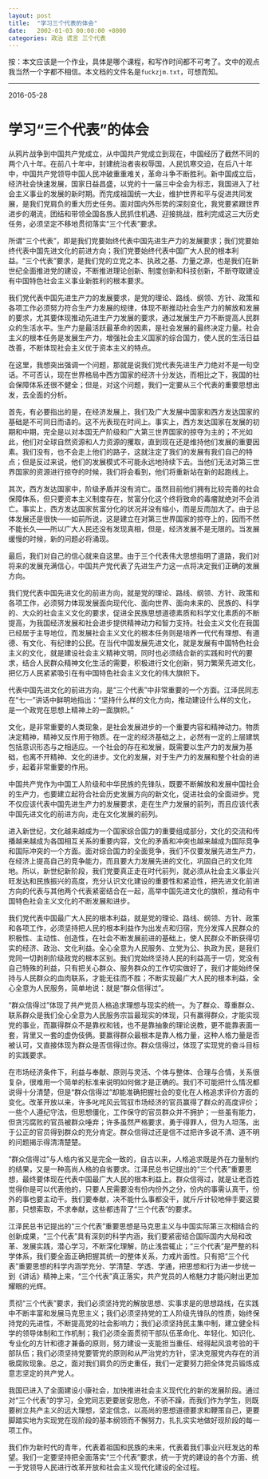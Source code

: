 ```yaml
---
layout: post
title:  "学习三个代表的体会"
date:   2002-01-03 00:00:00 +8000
categories: 政治 谎言 三个代表
---
```


按：本文应该是一个作业，具体是哪个课程，和写作时间都不可考了。文中的观点我当然一个字都不相信。本文档的文件名是`fuckzjm.txt`，可想而知。
<hr>
2016-05-28

# 学习“三个代表”的体会

从鸦片战争到中国共产党成立，从中国共产党成立到现在，中国经历了截然不同的两个八十年。在前八十年中，封建统治者丧权辱国，人民饥寒交迫，在后八十年中，中国共产党领导中国人民冲破重重难关，革命斗争不断胜利。新中国成立后，经济社会快速发展，国家日益昌盛，以党的十一届三中全会为标志，我国进入了社会主义事业的发展的新时期。而完成祖国统一大业，维护世界和平与促进共同发展，是我们党肩负的重大历史任务。面对国内外形势的深刻变化，我党要紧跟世界进步的潮流，团结和带领全国各族人民抓住机遇、迎接挑战，胜利完成这三大历史任务，必须坚定不移地贯彻落实“三个代表”要求。 

所谓“三个代表”，即是我们党要始终代表中国先进生产力的发展要求；我们党要始终代表中国先进文化的前进方向；我们党要始终代表中国广大人民的根本利益。“三个代表”要求，是我们党的立党之本、执政之基、力量之源，也是我们在新世纪全面推进党的建设，不断推进理论创新、制度创新和科技创新，不断夺取建设有中国特色社会主义事业新胜利的根本要求。 



我们党代表中国先进生产力的发展要求，是党的理论、路线、纲领、方针、政策和各项工作必须努力符合生产力发展的规律，体现不断推动社会生产力的解放和发展的要求，尤其要体现推动先进生产力发展的要求，通过发展生产力不断提高人民群众的生活水平。生产力是最活跃最革命的因素，是社会发展的最终决定力量。社会主义的根本任务是发展生产力，增强社会主义国家的综合国力，使人民的生活日益改善，不断体现社会主义优于资本主义的特点。

在这里，我想突出强调一个问题，那就是说我们党代表先进生产力绝对不是一句空话。不可否认，现在世界格局中西方国家的经济十分发达，而相比之下，我国的社会保障体系还很不健全；但是，对这个问题，我们一定要从三个代表的重要思想出发，去全面的分析。

首先，有必要指出的是，在经济发展上，我们及广大发展中国家和西方发达国家的基础是不可同日而语的。这不光表现在时间上。事实上，西方发达国家在发展的初期和中期，完全是以对本国无产阶级和广大第三世界国家的掠夺为主的；不光如此，他们对全球自然资源和人力资源的攫取，直到现在还是维持他们发展的重要因素。我们没有，也不会走上他们的路子，这就注定了我们的发展有我们自己的特点；但是反过来说，他们的发展模式不可能永远地持续下去。当他们无法对第三世界国家的资源进行掠夺的时候，我们将会看到，他们将重新站在新的起跑线上。

其次，西方发达国家中，阶级矛盾并没有消亡。虽然目前他们拥有比较完善的社会保障体系，但只要资本主义制度存在，贫富分化这个终将致命的毒瘤就绝对不会消亡。事实上，西方发达国家贫富分化的状况并没有缩小，而是反而加大了。由于总体发展还是很快——如前所说，这是建立在对第三世界国家的掠夺上的，因而不然不能长久——所以广大人民还没有发现真相，但是，经济发展不是无限的。当发展缓慢的时候，新的问题必将涌现。

最后，我们对自己的信心就来自这里。由于三个代表伟大思想指明了道路，我们对将来的发展充满信心，中国共产党代表了先进生产力这一点将决定我们正确的发展方向。



我们党代表中国先进文化的前进方向，就是党的理论、路线、纲领、方针、政策和各项工作，必须努力体现发展面向现代化、面向世界、面向未来的、民族的、科学的、大众的社会主义文化的要求，促进全民族思想道德素质和科学文化素质的不断提高，为我国经济发展和社会进步提供精神动力和智力支持。社会主义文化在我国已经居于主导地位，而发展社会主义文化的根本任务则是培养一代代有理想、有道德、有文化、有纪律的公民。在当代中国发展先进文化，就是发展有中国特色社会主义的文化，就是建设社会主义精神文明，同时也必须结合新的实践和时代的要求，结合人民群众精神文化生活的需要，积极进行文化创新，努力繁荣先进文化，把亿万人民紧紧吸引在有中国特色社会主义文化的伟大旗帜下。 

代表中国先进文化的前进方向，是“三个代表”中非常重要的一个方面。江泽民同志在“七一”讲话中鲜明地指出：“坚持什么样的文化方向，推动建设什么样的文化，是一个政党在思想上精神上的一面旗帜。” 

文化，是非常重要的人类现象，是社会发展进步的一个重要内容和精神动力。物质决定精神，精神又反作用于物质。在一定的经济基础之上，必然有一定的上层建筑包括意识形态与之相适应。一个社会的存在和发展，既需要以生产力的发展为基础，也离不开精神、文化的进步。文化的发展，对于生产力的发展和整个社会的进步，起着非常重要的作用。 

中国共产党作为中国工人阶级和中华民族的先锋队，既要不断解放和发展中国社会的生产力，也要建立起符合社会历史发展方向的新文化，促进社会的全面进步。党不仅应该代表中国先进生产力的发展要求，走在生产力发展的前列，而且应该代表中国先进文化的前进方向，走在文化发展的前列。 

进入新世纪，文化越来越成为一个国家综合国力的重要组成部分，文化的交流和传播越来越成为各国相互关系的重要内容，文化的矛盾和冲突也越来越成为国际竞争和国际冲突的一个方面。面对综合国力的全面竞争，我们不仅要发展先进生产力，在经济上提高自己的竞争能力，而且要大力发展先进的文化，巩固自己的文化阵地。所以，新世纪新阶段，我们党要真正走在时代前列，就必须从社会主义事业兴旺发达和民族振兴的高度，充分认识文化建设的重要性和紧迫性，把先进文化前进方向的代表与其他两个代表紧密结合在一起，高举中国先进文化的旗帜，推动有中国特色社会主义文化的不断发展和进步。 



我们党代表中国最广大人民的根本利益，就是党的理论、路线、纲领、方针、政策和各项工作，必须坚持把人民的根本利益作为出发点和归宿，充分发挥人民群众的积极性、主动性、创造性，在社会不断发展前进的基础上，使人民群众不断获得切实的经济、政治、文化利益。全心全意为人民服务、立党为公、执政为民，是我们党同一切剥削阶级政党的根本区别。我们党始终坚持人民的利益高于一切，党没有自己特殊的利益，只有把关心群众、服务群众的工作切实做好了，我们才能始终保持与人民群众的血肉联系，才能无往而不胜；不断实现最广大人民的根本利益，全心全意为人民服务，简单地说：就是“群众信得过”。

“群众信得过”体现了共产党员人格追求理想与现实的统一。为了群众、尊重群众、联系群众是我们全心全意为人民服务宗旨最现实的体现，只有赢得群众，才能实现党的事业，而赢得群众不是靠权和钱，也不是靠抽象的理论说教，更不能靠表面一套，背里又一套的虚伪伎俩。要赢得群众最根本是靠人格力量，这种人格力量是否被认可，又直接体现为群众是否信得过你。群众信得过，体现了实现党的奋斗目标的实践要求。

在市场经济条件下，利益与奉献、原则与灵活、个体与整体、合理与合情，关系很复杂，很难用一个简单的标准来说明如何做才是正确的。我们不可能把什么情况都说得十分清楚，但是“群众信得过”却能准确把握社会的变化在人格追求评价方面的变化。改革开放以来，许多叱咤风云驾驭市场经济的官员赢得了群众的高度评价；一些个人遵纪守法，但思想僵化，工作保守的官员群众并不拥护；一些虽有能力，但贪污腐败的官员被群众唾弃；许多虽然严格要求，勇于得罪人，但为人坦荡，出于公正的官员得到群众的充分肯定。群众信得过还是信不过把许多说不清、道不明的问题揭示得清清楚楚。

“群众信得过”与人格内省又是完全一致的，自古以来，人格追求既是外在力量制约的结果，又是一种高尚人格的自省要求。江泽民总书记提出的“三个代表”重要思想，最终要体现在代表中国最广大人民的根本利益上。群众信得过，就是让老百姓觉得你是可以代表他的，只要人民需要没有份内份外之分，份内的事需认真干，份外的事也要主动干。我们要奉献，决不能什么事都没干，就斤斤计较地伸手要这要那，只想索取，不求奉献，这些都违背了“三个代表”的要求。



江泽民总书记提出的“三个代表”重要思想是马克思主义与中国实际第三次相结合的创新成果，“三个代表”具有深刻的科学内涵，我们要紧密结合国际国内大局和改革、发展实践，潜心学习，不断深化理解，防止浅尝辄止；“三个代表”是严整的科学体系，我们要全面正确把握其统一的整体关系，力戒片面性。只有把“三个代表”重要思想的科学内涵学充分、学清楚、学透、学通，把思想和行为进一步统一到《讲话》精神上来，“三个代表”真正落实，共产党员的人格魅力才能闪射出更加耀眼的光辉。

贯彻“三个代表”要求，我们必须坚持党的解放思想、实事求是的思想路线，在实践中不断丰富和发展马克思主义；我们必须坚持党的工人阶级先锋队的性质，始终保持党的先进性，不断提高党的社会影响力；我们必须坚持民主集中制，建立健全科学的领导体制和工作机制；我们必须全面贯彻干部队伍革命化、年轻化、知识化、专业化的方针和德才兼备的原则，努力建设一支能担当重任、经得起风浪考验的干部队伍；我们必须坚持党要管党的原则和从严治党的方针，坚决克服党内存在的消极腐败现象。总之，面对我们肩负的历史重任，我们一定要努力把全体党员锻炼成意志坚定的共产党人。 

我国已进入了全面建设小康社会，加快推进社会主义现代化的新的发展阶段。通过对“三个代表”的学习，全党同志更要居安思危，不骄不躁，而我们作为学生，则既要树立共产主义的远大理想，坚定信念，以高尚的思想道德要求和鞭策自己，更要脚踏实地为实现党在现阶段的基本纲领而不懈努力，扎扎实实地做好现阶段的每一项工作。 

我们作为新时代的青年，代表着祖国和民族的未来，代表着我们事业兴旺发达的希望。我们一定要坚持把全面落实“三个代表”要求，统一于党的建设的各个方面、统一于党领导人民进行改革开放和社会主义现代化建设的全过程。 